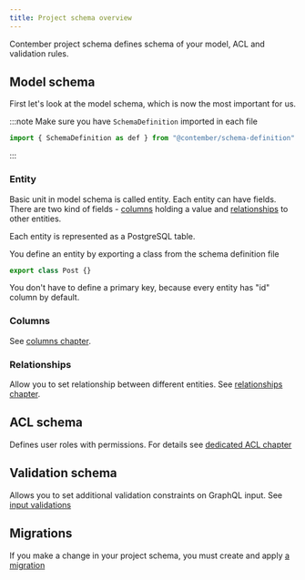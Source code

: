 ```yaml
---
title: Project schema overview
---
```



Contember project schema defines schema of your model, ACL and validation rules.

<!--
TODO: PICTURE OF PROJECT SCHEMA, MODEL SCHEMA, ACL SCHEMA AND INPUT VALIDATION SCHEMA
-->

## Model schema

First let's look at the model schema, which is now the most important for us.

:::note 
Make sure you have `SchemaDefinition` imported in each file
```typescript
import { SchemaDefinition as def } from "@contember/schema-definition"
```
:::

### Entity

Basic unit in model schema is called entity. Each entity can have fields. There are two kind of fields - [columns](columns.md) holding a value and [relationships](relationships.md) to other entities.

Each entity is represented as a PostgreSQL table.

You define an entity by exporting a class from the schema definition file

```typescript
export class Post {}
```

You don't have to define a primary key, because every entity has "id" column by default.


### Columns

See [columns chapter](columns.md). 

### Relationships

Allow you to set relationship between different entities. See [relationships chapter](relationships.md).


## ACL schema

Defines user roles with permissions. For details see [dedicated ACL chapter](acl.md)

## Validation schema

Allows you to set additional validation constraints on GraphQL input. See [input validations](validations.md)


## Migrations

If you make a change in your project schema, you must create and apply [a migration](../migrations/overview.md)
